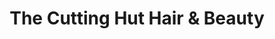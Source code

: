 ---
title: "The Cutting Hut Hair & Beauty"
url: /kirkpatrick-fleming/the-cutting-hut-hair-and-beauty/
shop: beauty
---
